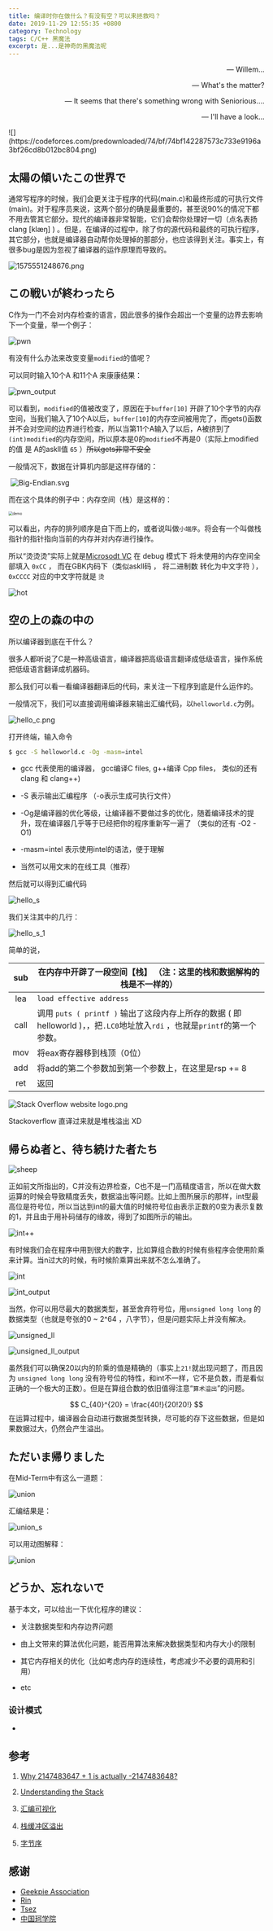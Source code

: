 ```yaml
---
title: 编译时你在做什么？有没有空？可以来拯救吗？
date: 2019-11-29 12:55:35 +0800
category: Technology
tags: C/C++ 黑魔法
excerpt: 是...是神奇的黑魔法呢
---
```


<p align="right">— Willem...</p>
<p align="right">— What's the matter?</p>
<p align="right">— It seems that there's something wrong with Seniorious....</p>
<p align="right">— I'll have a look...</p>
![](https://codeforces.com/predownloaded/74/bf/74bf142287573c733e9196a3bf26cd8b012bc804.png)



## 太陽の傾いたこの世界で

通常写程序的时候，我们会更关注于程序的代码(main.c)和最终形成的可执行文件(main)。对于程序员来说，这两个部分的确是最重要的，甚至说90%的情况下都不用去管其它部分。现代的编译器非常智能，它们会帮你处理好一切（点名表扬 clang  [klæŋ]  ) 。但是，在编译的过程中，除了你的源代码和最终的可执行程序，其它部分，也就是编译器自动帮你处理掉的那部分，也应该得到关注。事实上，有很多bug是因为忽视了编译器的运作原理而导致的。



![1575551248676.png](https://i.loli.net/2019/12/05/xXSCbpR1ckPz79W.png)	

##   この戦いが終わったら 

C作为一门不会对内存检查的语言，因此很多的操作会超出一个变量的边界去影响下一个变量，举一个例子：

![pwn](/assets/img/2019/Workshop/pwn.png)		

有没有什么办法来改变变量`modified`的值呢？

可以同时输入10个A 和11个A 来康康结果：



![pwn_output](/assets/img/2019/Workshop/pwn_output.png)



可以看到，`modified`的值被改变了，原因在于`buffer[10]` 开辟了10个字节的内存空间，当我们输入了10个A以后，`buffer[10]`的内存空间被用完了，而gets()函数并不会对空间的边界进行检查，所以当第11个A输入了以后，A被挤到了`(int)modified`的内存空间，所以原本是0的`modified`不再是0（实际上modified的值 是 A的askll值 `65` ）<del>所以gets非常不安全</del>



一般情况下，数据在计算机内部是这样存储的：

​			 ![Big-Endian.svg](https://upload.wikimedia.org/wikipedia/commons/thumb/e/ed/Little-Endian.svg/560px-Little-Endian.svg.png) 

而在这个具体的例子中：内存空间（栈）是这样的：

<img src="/assets/img/2019/Workshop/demo.jpg" alt="demo" style="zoom:50%;" />



可以看出，内存的排列顺序是自下而上的，或者说叫做`小端序`。将会有一个叫做栈指针的指针指向当前的内存并对内存进行操作。



所以“烫烫烫”实际上就是[Microsodt VC]( https://aka.ms/pill ) 在 debug 模式下 将未使用的内存空间全部填入 `0xCC` ， 而在GBK内码下（类似askll码 ， 将二进制数 转化为中文字符 ）， `0xCCCC` 对应的中文字符就是 `烫` 



![hot](\assets\img\2019\Workshop\hot.jpg)

##   空の上の森の中の 

所以编译器到底在干什么？

很多人都听说了C是一种高级语言，编译器把高级语言翻译成低级语言，操作系统把低级语言翻译成机器码。

那么我们可以看一看编译器翻译后的代码，来关注一下程序到底是什么运作的。

一般情况下，我们可以直接调用编译器来输出汇编代码，以`helloworld.c`为例。



![hello_c.png](https://i.loli.net/2019/12/05/5kwmUpTeyH8K1tS.png)

打开终端，输入命令

```bash
$ gcc -S helloworld.c -Og -masm=intel
```

 

- gcc 代表使用的编译器， gcc编译C files, g++编译 Cpp files， 类似的还有clang 和 clang++)

- -S 表示输出汇编程序   （-o表示生成可执行文件）

- -Og是编译器的优化等级，让编译器不要做过多的优化，随着编译技术的提升，现在编译器几乎等于已经把你的程序重新写一遍了  （类似的还有 -O2 -O1)

- -masm=intel 表示使用intel的语法，便于理解 

- 当然可以用文末的在线工具（推荐）

  

然后就可以得到汇编代码

![hello_s](/assets/img/2019/Workshop/hello_s.png)

我们关注其中的几行：

![hello_s_1](/assets/img/2019/Workshop/hello_s_1.png)

简单的说，

| sub  | 在内存中开辟了一段空间【栈】 （注：这里的栈和数据解构的栈是不一样的） |
| :--: | ------------------------------------------------------------ |
| lea  | `load effective address`                                     |
| call | 调用 `puts ( printf )` 输出了这段内存上所存的数据 ( 即helloworld )，，把`.LC0`地址放入`rdi` ，也就是`printf`的第一个参数。 |
| mov  | 将eax寄存器移到栈顶（0位）                                   |
| add | 将add的第二个参数加到第一个参数上，在这里是rsp += 8 |
| ret | 返回 |



 ![Stack Overflow website logo.png](https://upload.wikimedia.org/wikipedia/zh/9/95/Stack_Overflow_website_logo.png) 

Stackoverflow 直译过来就是堆栈溢出 XD

##  帰らぬ者と、待ち続けた者たち 

![sheep](/assets/img/2019/Workshop/sheep.jpg)

​		正如前文所指出的，C并没有边界检查，C也不是一门高精度语言，所以在做大数运算的时候会导致精度丢失，数据溢出等问题。比如上图所展示的那样，int型最高位是符号位，所以当达到int的最大值的时候符号位由表示正数的0变为表示复数的1，并且由于用补码储存的缘故，得到了如图所示的输出。

![int++](/assets/img/2019/Workshop/int++.png)

​		有时候我们会在程序中用到很大的数字，比如算组合数的时候有些程序会使用阶乘来计算。当n过大的时候，有时候阶乘算出来就不怎么准确了。

![int](/assets/img/2019/Workshop/int.png)

![int_output](/assets/img/2019/Workshop/int_output.png)

当然，你可以用尽最大的数据类型，甚至舍弃符号位，用`unsigned long long` 的数据类型（也就是夸张的0 ~ 2^64 ，八字节），但是问题实际上并没有解决。

![unsigned_ll](/assets/img/2019/Workshop/unsigned_ll.png)

![unsigned_ll_output](/assets/img/2019/Workshop/unsigned_ll_output.png)

虽然我们可以确保20以内的阶乘的值是精确的（事实上`21!`就出现问题了，而且因为 `unsigned long long` 没有符号位的特性，和int不一样，它不是负数，而是看似正确的一个极大的正数）。但是在算组合数的依旧值得注意“`算术溢出`”的问题。

$$
C_{40}^{20} = \frac{40!}{20!20!}
$$
在运算过程中，编译器会自动进行数据类型转换，尽可能的存下这些数据，但是如果数据过大，仍然会产生溢出。



##   ただいま帰りました 

在Mid-Term中有这么一道题：

![union](/assets/img/2019/Workshop/union.png)

汇编结果是：

![union_s](/assets/img/2019/Workshop/union_s.png)

可以用动图解释：

![union](/assets/img/2019/Workshop/union.gif)

##  どうか、忘れないで 

基于本文，可以给出一下优化程序的建议：

- 关注数据类型和内存边界问题

- 由上文带来的算法优化问题，能否用算法来解决数据类型和内存大小的限制

- 其它内存相关的优化（比如考虑内存的连续性，考虑减少不必要的调用和引用）

- etc

### 设计模式

- 





## 参考

1. [Why 2147483647 + 1 is actually -2147483648?](https://stackoverflow.com/questions/48160580/why-2147483647-1-is-actually-2147483648)

2. [Understanding the Stack](https://www.youtube.com/watch?v=pOOivAJ63DM)

3. [汇编可视化](https://godbolt.org/ )

4. [栈缓冲区溢出](https://zh.wikipedia.org/wiki/%E6%A0%88%E7%BC%93%E5%86%B2%E5%8C%BA%E6%BA%A2%E5%87%BA)

5. [字节序](https://zh.wikipedia.org/wiki/%E5%AD%97%E8%8A%82%E5%BA%8F) 

   

## 感谢

- [Geekpie Association](https://github.com/ShanghaitechGeekPie)
- [Rin](https://github.com/shinohara-rin)
- [Tsez](https://github.com/Tsezz)
- [中国珂学院](https://www.chtholly.ac.cn/)